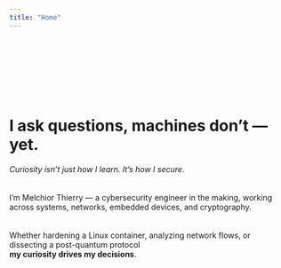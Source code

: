 ```yaml
---
title: "Home"
---
```

<br/>
<br/>
<br/>
<br/>
<br/>
<br/>


# I ask questions, machines don’t — yet.  
*Curiosity isn’t just how I learn. It’s how I secure.*  
<br/>  
I’m Melchior Thierry — a cybersecurity engineer in the making, working across systems, networks, embedded devices, and cryptography.  
<br/>  
Whether hardening a Linux container, analyzing network flows, or dissecting a post-quantum protocol  
**my curiosity drives my decisions**.
